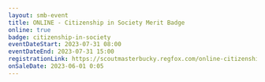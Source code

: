 ```yaml
---
layout: smb-event
title: ONLINE - Citizenship in Society Merit Badge
online: true
badge: citizenship-in-society
eventDateStart: 2023-07-31 08:00
eventDateEnd: 2023-07-31 15:00
registrationLink: https://scoutmasterbucky.regfox.com/online-citizenship-in-society-merit-badge---2023-07-31
onSaleDate: 2023-06-01 0:05
---
```

